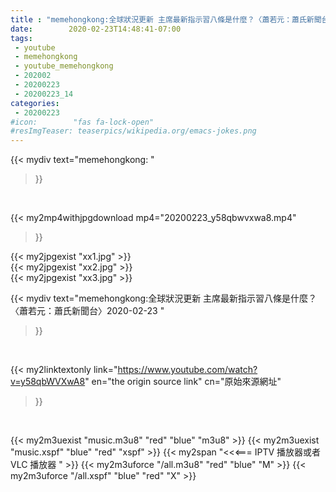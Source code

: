 ```yaml
---
title : "memehongkong:全球狀況更新 主席最新指示習八條是什麼？〈蕭若元：蕭氏新聞台〉2020-02-23 "
date:        2020-02-23T14:48:41-07:00
tags:
 - youtube
 - memehongkong
 - youtube_memehongkong
 - 202002
 - 20200223
 - 20200223_14
categories:
 - 20200223
#icon:        "fas fa-lock-open"
#resImgTeaser: teaserpics/wikipedia.org/emacs-jokes.png
---
```


{{< mydiv text="memehongkong: "
>}}
<br>


{{< my2mp4withjpgdownload mp4="20200223_y58qbwvxwa8.mp4"
>}}

{{< my2jpgexist "xx1.jpg" >}}<br>
{{< my2jpgexist "xx2.jpg" >}}<br>
{{< my2jpgexist "xx3.jpg" >}}<br>



{{< mydiv text="memehongkong:全球狀況更新 主席最新指示習八條是什麼？〈蕭若元：蕭氏新聞台〉2020-02-23 "
>}}
<br>

{{< my2linktextonly link="https://www.youtube.com/watch?v=y58qbWVXwA8"
en="the origin source link" cn="原始來源網址"
>}}


<br>

{{< my2m3uexist "music.m3u8" "red"  "blue" "m3u8" >}} {{< my2m3uexist "music.xspf" "blue" "red"  "xspf" >}} {{< my2span "<<<=== IPTV 播放器或者 VLC 播放器 " >}} {{< my2m3uforce "/all.m3u8" "red"  "blue" "M" >}} {{< my2m3uforce "/all.xspf" "blue" "red"  "X" >}} 
